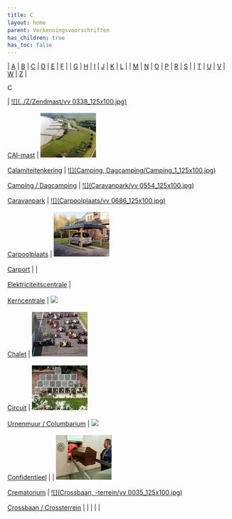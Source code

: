 ```yaml
---
title: C
layout: home
parent: Verkenningsvoorschriften
has_children: true
has_toc: false
---
```


| [A](../A/A.html) | [B](../B/B.html) | [C](../C/C.html) | [D](../D/D.html) | [E](../E/E.html) | [F](../F/F.html) |
| [G](../G/G.html) | [H](../H/H.html) | [I](../I/I.html) | [J](../J/J.html) | [K](../K/K.html) | [L](../L/L.html) |
| [M](../M/M.html) | [N](../N/N.html) | [O](../O/O.html) | [P](../P/P.html) | [R](../R/R.html) | [S](../S/S.html) |
| [T](../T/T.html) | [U](../U/U.html) | [V](../V/V.html) | [W](../W/W.html) | [Z](../Z/Z.html) |

C

| [![](../Z/Zendmast/vv 0338_125x100.jpg)](CAI-mast/CAI-mast.htm)<br><br>[CAI-mast](CAI-mast/CAI-mast.htm) | [![](Calamiteitenkering/calamiteiten-kering_125x100.jpg)](Calamiteitenkering/Calamiteitenkering.htm)<br><br>[Calamiteitenkering](Calamiteitenkering/Calamiteitenkering.htm) | [![](Camping, Dagcamping/Camping_1_125x100.jpg)](Camping,%20Dagcamping/Camping,%20Dagcamping.htm)<br><br>[Camping / Dagcamping](Camping,%20Dagcamping/Camping,%20Dagcamping.htm) | [![](Caravanpark/vv 0554_125x100.jpg)](Caravanpark/Caravanpark.htm)<br><br>[Caravanpark](Caravanpark/Caravanpark.htm) | [![](Carpoolplaats/vv 0686_125x100.jpg)](Carpoolplaats/Carpoolplaats.htm)<br><br>[Carpoolplaats](Carpoolplaats/Carpoolplaats.htm) | [![](Carport/carport_125x100.bmp)](Carport/Carport.htm)<br><br>[Carport](Carport/Carport.htm) |
| [](../E/Elektriciteitscentrale/Elektriciteitscentrale.htm)<br><br>[Elektriciteitscentrale](../E/Elektriciteitscentrale/Elektriciteitscentrale.htm) | [](../K/Kerncentrale/Kerncentrale.htm)<br><br>[Kerncentrale](../K/Kerncentrale/Kerncentrale.htm) | [![](../../Resources/Images/Placeholder.png)](Chalet/Chalet.htm)<br><br>[Chalet](Chalet/Chalet.htm) | [![](Circuit/circuit_125x100.jpg)](Circuit/Circuit.htm)<br><br>[Circuit](Circuit/Circuit.htm) | [![](Columbarium/Columbarium_125x100.jpg)](../U/Urnenmuur/Urnenmuur.htm)<br><br>[Urnenmuur / Columbarium](../U/Urnenmuur/Urnenmuur.htm) | [![](../../Resources/Images/Placeholder.png)](Confidentieel/Confidentieel.htm)<br><br>[Confidentieel](Confidentieel/Confidentieel.htm) |
| [![](Crematorium/crematorium_125x100.bmp)](Crematorium/Crematorium.htm)<br><br>[Crematorium](Crematorium/Crematorium.htm) | [![](Crossbaan, -terrein/vv 0035_125x100.jpg)](Crossbaan,%20-terrein/Crossbaan,%20-terrein.htm)<br><br>[Crossbaan / Crossterrein](Crossbaan,%20-terrein/Crossbaan,%20-terrein.htm) |     |     |     |     |
